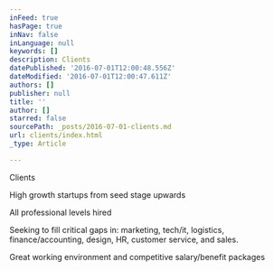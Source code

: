 ```yaml
---
inFeed: true
hasPage: true
inNav: false
inLanguage: null
keywords: []
description: Clients
datePublished: '2016-07-01T12:00:48.556Z'
dateModified: '2016-07-01T12:00:47.611Z'
authors: []
publisher: null
title: ''
author: []
starred: false
sourcePath: _posts/2016-07-01-clients.md
url: clients/index.html
_type: Article

---
```

Clients

High growth startups from seed stage upwards

All professional levels hired

Seeking to fill critical gaps in: marketing, tech/it, logistics, finance/accounting, design, HR, customer service, and sales.

Great working environment and
competitive salary/benefit packages